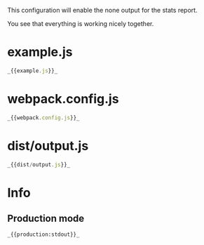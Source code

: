 This configuration will enable the none output for the stats report.

You see that everything is working nicely together.

# example.js

```javascript
_{{example.js}}_
```

# webpack.config.js

```javascript
_{{webpack.config.js}}_
```

# dist/output.js

```javascript
_{{dist/output.js}}_
```

# Info

## Production mode

```
_{{production:stdout}}_
```
